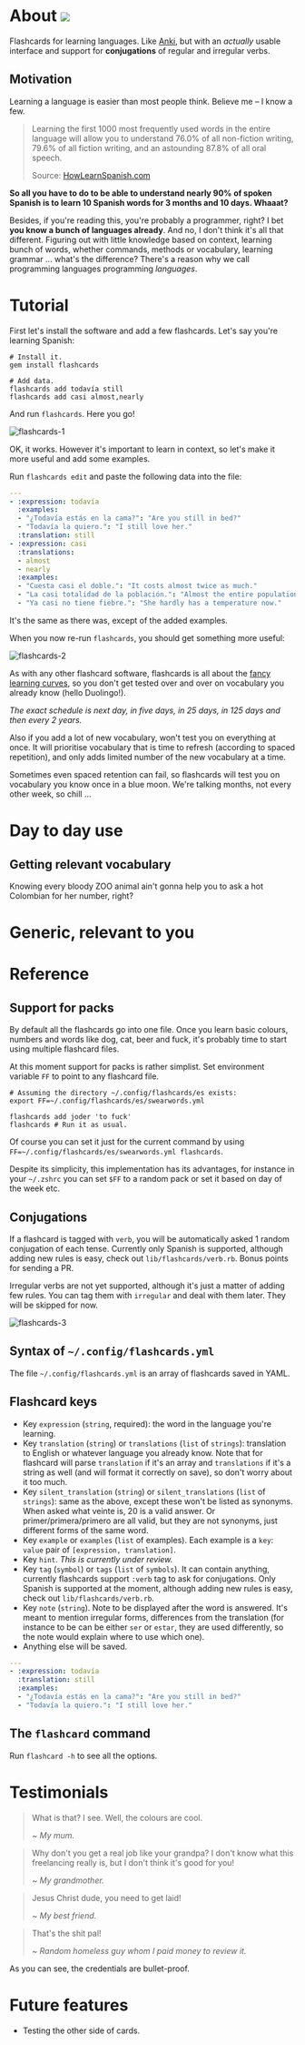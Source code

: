# About ![](https://travis-ci.org/botanicus/flashcards.svg?branch=master)

Flashcards for learning languages. Like [Anki](https://apps.ankiweb.net), but with an *actually* usable interface and support for **conjugations** of regular and irregular verbs.

## Motivation

Learning a language is easier than most people think. Believe me – I know a few.

> Learning the first 1000 most frequently used words in the entire language will allow you to understand 76.0% of all non-fiction writing, 79.6% of all fiction writing, and an astounding 87.8% of all oral speech.
>
> Source: [HowLearnSpanish.com](http://howlearnspanish.com/2010/08/how-many-words-do-you-need-to-know/)

**So all you have to do to be able to understand nearly 90% of spoken Spanish is to learn 10 Spanish words for 3 months and 10 days. Whaaat?**

Besides, if you're reading this, you're probably a programmer, right? I bet **you
know a bunch of languages already**. And no, I don't think it's all that different.
Figuring out with little knowledge based on context, learning bunch of words,
whether commands, methods or vocabulary, learning grammar ... what's the difference?
There's a reason why we call programming languages programming *languages*.

# Tutorial

First let's install the software and add a few flashcards. Let's say you're learning Spanish:

```shell
# Install it.
gem install flashcards

# Add data.
flashcards add todavía still
flashcards add casi almost,nearly
```

And run `flashcards`. Here you go!

![flashcards-1](https://raw.githubusercontent.com/botanicus/flashcards/master/doc/flashcards-1.png)

OK, it works. However it's important to learn in context, so let's make it more
useful and add some examples.

Run `flashcards edit` and paste the following data into the file:

```yaml
---
- :expression: todavía
  :examples:
  - "¿Todavía estás en la cama?": "Are you still in bed?"
  - "Todavía la quiero.": "I still love her."
  :translation: still
- :expression: casi
  :translations:
  - almost
  - nearly
  :examples:
  - "Cuesta casi el doble.": "It costs almost twice as much."
  - "La casi totalidad de la población.": "Almost the entire population."
  - "Ya casi no tiene fiebre.": "She hardly has a temperature now."
```

It's the same as there was, except of the added examples.

When you now re-run `flashcards`, you should get something more useful:

![flashcards-2](https://raw.githubusercontent.com/botanicus/flashcards/master/doc/flashcards-2.png)

As with any other flashcard software, flashcards is all about the [fancy learning curves](https://en.wikipedia.org/wiki/Spaced_repetition),
so you don't get tested over and over on vocabulary you already know (hello Duolingo!).

_The exact schedule is next day, in five days, in 25 days, in 125 days and then every 2 years._

Also if you add a lot of new vocabulary, won't test you on everything at once.
It will prioritise vocabulary that is time to refresh (according to spaced repetition),
and only adds limited number of the new vocabulary at a time.

Sometimes even spaced retention can fail, so flashcards will test you on vocabulary
you know once in a blue moon. We're talking months, not every other week, so chill ...

# Day to day use

## Getting relevant vocabulary

Knowing every bloody ZOO animal ain't gonna help you to ask a hot Colombian for her number, right?

# Generic, relevant to you

# Reference

## Support for packs

By default all the flashcards go into one file. Once you learn basic colours,
numbers and words like dog, cat, beer and fuck, it's probably time to start using
multiple flashcard files.

At this moment support for packs is rather simplist. Set environment variable `FF`
to point to any flashcard file.

```shell
# Assuming the directory ~/.config/flashcards/es exists:
export FF=~/.config/flashcards/es/swearwords.yml

flashcards add joder 'to fuck'
flashcards # Run it as usual.
```

Of course you can set it just for the current command by using
`FF=~/.config/flashcards/es/swearwords.yml flashcards`.

Despite its simplicity, this implementation has its advantages, for instance in
your `~/.zshrc` you can set `$FF` to a random pack or set it based on day of the week etc.

## Conjugations

If a flashcard is tagged with `verb`, you will be automatically asked 1 random
conjugation of each tense. Currently only Spanish is supported, although adding
new rules is easy, check out `lib/flashcards/verb.rb`. Bonus points for sending a PR.

Irregular verbs are not yet supported, although it's just a matter of adding few rules.
You can tag them with `irregular` and deal with them later. They will be skipped for now.

![flashcards-3](https://raw.githubusercontent.com/botanicus/flashcards/master/doc/flashcards-3.png)

## Syntax of `~/.config/flashcards.yml`

The file `~/.config/flashcards.yml` is an array of flashcards saved in YAML.

## Flashcard keys

- Key `expression` (`string`, required): the word in the language you're learning.
- Key `translation` (`string`) or `translations` (`list` of `strings`): translation to English or whatever language you already know. Note that for flashcard will parse `translation` if it's an array and `translations` if it's a string as well (and will format it correctly on save), so don't worry about it too much.
- Key `silent_translation` (`string`) or `silent_translations` (`list` of `strings`): same as the above, except these won't be listed as synonyms. When asked what veinte is, 20 is a valid answer. Or primer/primera/primero are all valid, but they are not synonyms, just different forms of the same word.
- Key `example` or `examples` (`list` of examples). Each example is a `key`: `value` pair of `[expression, translation]`.
- Key `hint`. _This is currently under review._
- Key `tag` (`symbol`) or `tags` (`list` of `symbols`). It can contain anything, currently flashcards support `:verb` tag to ask for conjugations. Only Spanish is supported at the moment, although adding new rules is easy, check out `lib/flashcards/verb.rb`.
- Key `note` (`string`). Note to be displayed after the word is answered. It's meant to mention irregular forms, differences from the translation (for instance to be can be either `ser` or `estar`, they are used differently, so the note would explain where to use which one).
- Anything else will be saved.

```yaml
---
- :expression: todavía
  :translation: still
  :examples:
  - "¿Todavía estás en la cama?": "Are you still in bed?"
  - "Todavía la quiero.": "I still love her."
```

## The `flashcard` command

Run `flashcard -h` to see all the options.

# Testimonials

> What is that? I see. Well, the colours are cool.
>
> ~ <cite>My mum.</cite>


> Why don't you get a real job like your grandpa? I don't know what this freelancing really is, but I don't think it's good for you!
>
> ~ <cite>My grandmother.</cite>

> Jesus Christ dude, you need to get laid!
>
> ~ <cite>My best friend.</cite>

> That's the shit pal!
>
> ~ <cite>Random homeless guy whom I paid money to review it.</cite>

As you can see, the credentials are bullet-proof.

# Future features

- Testing the other side of cards.
